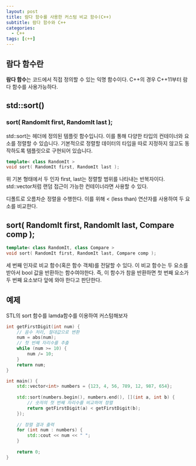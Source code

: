 ```yaml
---
layout: post
title: 람다 함수를 사용한 커스텀 비교 함수(C++)
subtitle: 람다 함수와 C++
categories: 
  - C++
tags: [c++]
---
```


## 람다 함수란

**람다 함수**는 코드에서 직접 정의할 수 있는 익명 함수이다.
C++의 경우 C++11부터 람다 함수를 사용가능하다.

## std::sort()

###  sort( RandomIt first, RandomIt last );

std::sort는 <algorithm> 헤더에 정의된 템플릿 함수입니다. 이를 통해 다양한 타입의 컨테이너와 요소를 정렬할 수 있습니다. 기본적으로 정렬할 데이터의 타입을 따로 지정하지 않고도 동작하도록 템플릿으로 구현되어 있습니다.

```cpp
template< class RandomIt >
void sort( RandomIt first, RandomIt last );
```

위 기본 형태에서 두 인자 first, last는 정렬할 범위를 나타내는 반복자이다. 
std::vector처럼 랜덤 접근이 가능한 컨테이너라면 사용할 수 있다.

디폴트로 오름차순 정렬을 수행한다. 이를 위해 < (less than) 연산자를 사용하여 두 요소를 비교한다.

## sort( RandomIt first, RandomIt last, Compare comp );

```cpp
template< class RandomIt, class Compare >
void sort( RandomIt first, RandomIt last, Compare comp );
```

세 번째 인자로 비교 함수(혹은 함수 객체)를 전달할 수 있다. 이 비교 함수는 두 요소를 받아서 bool 값을 반환하는 함수여야한다. 즉, 이 함수가 참을 반환하면 첫 번째 요소가 두 번째 요소보다 앞에 와야 한다고 판단한다.

## 예제

STL의 sort 함수를 lamda함수를 이용하여 커스텀해보자

```cpp
int getFirstDigit(int num) {
    // 음수 처리, 절대값으로 변환
    num = abs(num);
    // 첫 번째 자리수를 추출
    while (num >= 10) {
        num /= 10;
    }
    return num;
}

int main() {
    std::vector<int> numbers = {123, 4, 56, 789, 12, 987, 654};
    
    std::sort(numbers.begin(), numbers.end(), [](int a, int b) {
        // 숫자의 첫 번째 자리수를 비교하여 정렬
        return getFirstDigit(a) < getFirstDigit(b);
    });
    
    // 정렬 결과 출력
    for (int num : numbers) {
        std::cout << num << " ";
    }
    
    return 0;
}
```